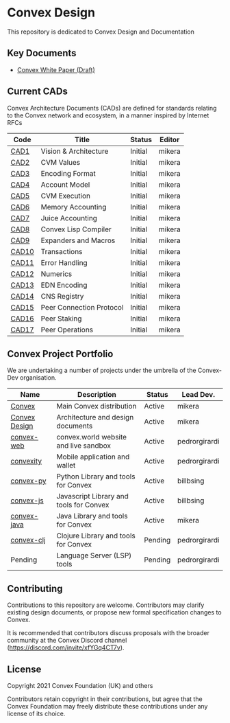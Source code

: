 # Convex Design

This repository is dedicated to Convex Design and Documentation

## Key Documents

- [Convex White Paper (Draft)](papers/convex-whitepaper.md)

## Current CADs

Convex Architecture Documents (CADs) are defined for standards relating to the Convex network and ecosystem, in a manner inspired by Internet RFCs

| Code                         | Title                            | Status     | Editor
| ------------------           | -------------------------------- | ---------- | -----------
| [CAD1](cad/arch.md)          | Vision & Architecture            | Initial    | mikera
| [CAD2](cad/values.md)        | CVM Values                       | Initial    | mikera
| [CAD3](cad/encoding.md)      | Encoding Format                  | Initial    | mikera
| [CAD4](cad/accounts.md)      | Account Model                    | Initial    | mikera
| [CAD5](cad/cvmex.md)         | CVM Execution                    | Initial    | mikera
| [CAD6](cad/memory.md)        | Memory Accounting                | Initial    | mikera
| [CAD7](cad/juice.md)         | Juice Accounting                 | Initial    | mikera
| [CAD8](cad/compiler.md)      | Convex Lisp Compiler             | Initial    | mikera
| [CAD9](cad/expanders.md)     | Expanders and Macros             | Initial    | mikera
| [CAD10](cad/transactions.md) | Transactions                     | Initial    | mikera
| [CAD11](cad/errors.md)       | Error Handling                   | Initial    | mikera
| [CAD12](cad/numerics.md)     | Numerics                         | Initial    | mikera
| [CAD13](cad/edn.md)          | EDN Encoding                     | Initial    | mikera
| [CAD14](cad/cns.md)          | CNS Registry                     | Initial    | mikera
| [CAD15](cad/peercomms.md)    | Peer Connection Protocol         | Initial    | mikera
| [CAD16](cad/peerstake.md)    | Peer Staking                     | Initial    | mikera
| [CAD17](cad/peerops.md)      | Peer Operations                  | Initial    | mikera

## Convex Project Portfolio

We are undertaking a number of projects under the umbrella of the Convex-Dev organisation.

| Name                                                     | Description                             | Status     | Lead Dev.
| -------------                                            | --------------------------------        | ---------- | -----
| [Convex](https://github.com/Convex-Dev/convex)           | Main Convex distribution                | Active     | mikera
| [Convex Design](https://github.com/Convex-Dev/design)    | Architecture and design documents       | Active     | mikera
| [convex-web](https://github.com/Convex-Dev/convex-web)   | convex.world website and live sandbox   | Active     | pedrorgirardi
| [convexity](https://github.com/Convex-Dev/convexity)     | Mobile application and wallet           | Active     | pedrorgirardi
| [convex-py](https://github.com/Convex-Dev/convex-api-py) | Python Library and tools for Convex     | Active     | billbsing
| [convex-js](https://github.com/Convex-Dev/convex-api-js) | Javascript Library and tools for Convex | Active     | billbsing
| [convex-java](https://github.com/Convex-Dev/convex-java) | Java Library and tools for Convex       | Active     | mikera
| [convex-clj](https://github.com/Convex-Dev/convex-clj)   | Clojure Library and tools for Convex    | Pending    | pedrorgirardi
| Pending                                                  | Language Server (LSP) tools             | Pending    | pedrorgirardi



## Contributing

Contributions to this repository are welcome. Contributors may clarify existing design documents, or propose new formal specification changes to Convex.

It is recommended that contributors discuss proposals with the broader community at the Convex Discord channel (https://discord.com/invite/xfYGq4CT7v).

## License

Copyright 2021 Convex Foundation (UK) and others

Contributors retain copyright in their contributions, but agree that the Convex Foundation may freely distribute these contributions under any license of its choice.
